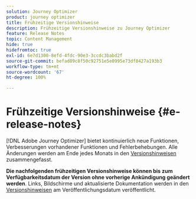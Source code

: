 ```yaml
---
solution: Journey Optimizer
product: journey optimizer
title: Frühzeitige Versionshinweise
description: Frühzeitige Versionshinweise zu Journey Optimizer
feature: Release Notes
topic: Content Management
hide: true
hidefromtoc: true
exl-id: 6e7d1300-8efd-4fdc-90e3-3ccdc3babd2f
source-git-commit: befad89c8f50c92751e5e0995e73df8427a193b3
workflow-type: tm+mt
source-wordcount: '67'
ht-degree: 100%

---
```


# Frühzeitige Versionshinweise {#e-release-notes}

[!DNL Adobe Journey Optimizer] bietet kontinuierlich neue Funktionen, Verbesserungen vorhandener Funktionen und Fehlerbehebungen. Alle Änderungen werden am Ende jedes Monats in den [Versionshinweisen](release-notes.md) zusammengefasst.

**Die nachfolgenden frühzeitigen Versionshinweise können bis zum Verfügbarkeitsdatum der Version ohne vorherige Ankündigung geändert werden**. Links, Bildschirme und aktualisierte Dokumentation werden in den [Versionshinweisen](release-notes.md) am Veröffentlichungsdatum veröffentlicht.

